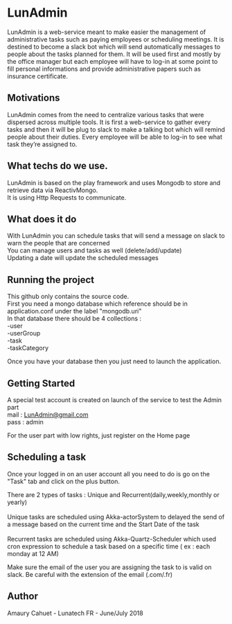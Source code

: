 # LunAdmin

LunAdmin is a web-service meant to make easier the management of administrative tasks such as paying employees or scheduling meetings. It is destined to become a slack bot which will send automatically messages to people about the tasks planned for them. It will be used first and mostly by the office manager but each employee will have to log-in at some point to fill personal informations and provide administrative papers such as insurance certificate.

## Motivations

LunAdmin comes from the need to centralize various tasks that were dispersed across multiple tools. It is first a web-service to gather every tasks and then it will be plug to slack to make a talking bot which will remind people about their duties. Every employee will be able to log-in to see what task they’re assigned to.

## What techs do we use.

LunAdmin is based on the play framework and uses Mongodb to store and retrieve data via ReactivMongo. \
It is using Http Requests to communicate. 

## What does it do

With LunAdmin you can schedule tasks that will send a message on slack to warn the people that are concerned \
You can manage users and tasks as well (delete/add/update) \
Updating a date will update the scheduled messages 

## Running the project

This github only contains the source code. \
First you need a mongo database which reference should be in application.conf under the label "mongodb.uri" \
In that database there should be 4 collections : \
-user \
-userGroup \
-task \
-taskCategory

Once you have your database then you just need to launch the application.

## Getting Started

A special test account is created on launch of the service to test the Admin part\
mail : LunAdmin@gmail.com \
pass : admin

For the user part with low rights, just register on the Home page

## Scheduling a task

Once your logged in on an user account all you need to do is go on the "Task" tab and click on the plus button.

There are 2 types of tasks : Unique and Recurrent(daily,weekly,monthly or yearly) \
\
Unique tasks are scheduled using Akka-actorSystem to delayed the send of a message based on the current time and the Start Date of the task \
\
Recurrent tasks are scheduled using Akka-Quartz-Scheduler which used cron expression to schedule a task based on a specific time ( ex : each monday at 12 AM)



Make sure the email of the user you are assigning the task to is valid on slack.
Be careful with the extension of the email (.com/.fr)

## Author

Amaury Cahuet - Lunatech FR - June/July 2018